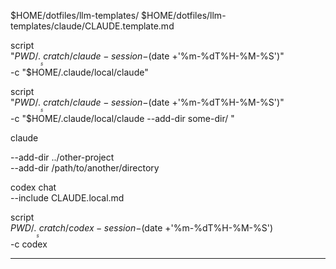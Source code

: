$HOME/dotfiles/llm-templates/
$HOME/dotfiles/llm-templates/claude/CLAUDE.template.md

script \
"$PWD/.___scratch/claude-session-$(date +'%m-%dT%H-%M-%S')" \
-c "$HOME/.claude/local/claude"

script \
"$PWD/.___scratch/claude-session-$(date +'%m-%dT%H-%M-%S')" \
-c "$HOME/.claude/local/claude --add-dir some-dir/ "

claude

--add-dir ../other-project \
--add-dir /path/to/another/directory

codex chat \
--include CLAUDE.local.md

script \
$PWD/.___scratch/codex-session-$(date +'%m-%dT%H-%M-%S') \
-c codex

-------------------------------------------------------------------------------
